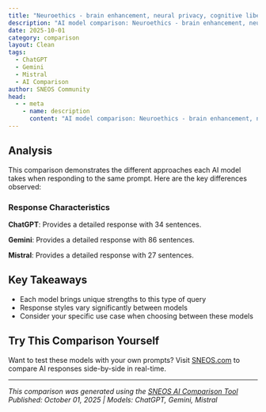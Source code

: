 ```yaml
---
title: "Neuroethics - brain enhancement, neural privacy, cognitive liberty"
description: "AI model comparison: Neuroethics - brain enhancement, neural privacy, cognitive liberty..."
date: 2025-10-01
category: comparison
layout: Clean
tags:
  - ChatGPT
  - Gemini
  - Mistral
  - AI Comparison
author: SNEOS Community
head:
  - - meta
    - name: description
      content: "AI model comparison: Neuroethics - brain enhancement, neural privacy, cognitive liberty..."
---
```


<ChatComparison
  title="Neuroethics - brain enhancement, neural privacy, cognitive liberty"
  prompt="Neuroethics - brain enhancement, neural privacy, cognitive liberty"
  :responses='{"ChatGPT": "Certainly! Here\u2019s an overview of key topics in **Neuroethics** related to **brain enhancement, neural privacy, and cognitive liberty**:\n\n---\n\n### Neuroethics Overview\nNeuroethics is the interdisciplinary field that explores the ethical, legal, and social implications of neuroscience. It addresses how advances in understanding and manipulating the brain impact individuals and society.\n\n---\n\n### Brain Enhancement\n\n**Definition:** \nBrain enhancement involves using technologies or interventions to improve cognitive, emotional, or behavioral functions beyond what is considered typical or necessary for health.\n\n**Examples:** \n- Pharmacological enhancers (e.g., nootropics like modafinil) \n- Brain stimulation devices (e.g., Transcranial Direct Current Stimulation (tDCS), Deep Brain Stimulation (DBS)) \n- Genetic manipulation for cognitive traits \n- Neuroprosthetics and brain-computer interfaces (BCIs)\n\n**Ethical Issues:** \n- **Fairness and Equity:** Who has access to enhancement? Risks exacerbating social inequalities. \n- **Safety and Consent:** Potential side effects and long-term impacts may be unknown. How to ensure informed consent? \n- **Authenticity and Identity:** Does enhancement change who we are? Concerns about \u201Cauthentic\u201D self and achievement. \n- **Coercion and Pressure:** Social or professional pressure to enhance performance. \n- **Regulation:** Balancing innovation with oversight.\n\n---\n\n### Neural Privacy\n\n**Definition:** \nNeural privacy pertains to protecting the confidentiality and integrity of neural data obtained from brain imaging, brain-computer interfaces, or other neurotechnologies.\n\n**Issues:** \n- **Data Security:** Brain data can reveal highly sensitive and personal information (thoughts, intentions, emotions). Risks of hacking or unauthorized access. \n- **Informed Consent:** Clear communication about what brain data is collected and how it is used. \n- **Ownership and Control:** Who owns neural data? The individual, researchers, companies? \n- **Surveillance and Misuse:** Potential for abuse by employers, insurers, governments, or others. \n- **Legal Protections:** Need for laws safeguarding neural data similarly to other personal data.\n\n---\n\n### Cognitive Liberty\n\n**Definition:** \nCognitive liberty refers to the right of individuals to control their own mental processes, cognition, and consciousness without external interference.\n\n**Principles:** \n- **Freedom of Thought:** Protection from forced mental states or manipulation. \n- **Right to Enhance or Decline:** Freedom to use or refuse neurotechnologies for enhancement or treatment. \n- **Mental Integrity:** Protection from unwanted intrusions, brain hacking, or compulsory interventions.\n\n**Challenges:** \n- Balancing public safety and security with individual rights. \n- Defining limits on permissible interventions (e.g., in criminal justice or mental health). \n- Protecting autonomy in the face of emerging neurotechnologies.\n\n---\n\n### Summary\n\n| Topic | Key Concerns | Examples |\n|-----------------|---------------------------------------------------|---------------------------------|\n| Brain Enhancement | Safety, fairness, identity, coercion | Nootropics, DBS, genetic editing |\n| Neural Privacy | Data security, consent, ownership, misuse | Brain data hacking, surveillance |\n| Cognitive Liberty| Freedom of thought, autonomy, mental integrity | Protection from brain manipulation |\n\n---\n\nIf you want, I can also provide relevant case studies, philosophical perspectives, or current regulatory frameworks related to these topics!", "Gemini": "Okay, let\u0027s break down the neuroethical considerations around brain enhancement, neural privacy, and cognitive liberty. These are core issues at the intersection of neuroscience, ethics, law, and philosophy.\n\n**1. Brain Enhancement**\n\n* **Definition:** Brain enhancement refers to interventions aimed at improving cognitive, emotional, or behavioral capacities beyond what is considered normal or typical for a healthy individual. These interventions can range from pharmacological (e.g., prescription stimulants, nootropics) to technological (e.g., transcranial magnetic stimulation, brain implants).\n\n* **Ethical Considerations:**\n\n * **Fairness and Equality:**\n * **Access:** If brain enhancement technologies are expensive or scarce, it could exacerbate existing inequalities, creating a \u0022cognitive elite.\u0022 This raises questions of distributive justice. Should access be universal? Who decides who gets access and on what criteria?\n * **Competitive Advantage:** Enhanced individuals might gain unfair advantages in education, employment, and other areas, leading to a more competitive and potentially less equitable society.\n * **Authenticity and Identity:**\n * **Sense of Self:** Some argue that brain enhancement could alter fundamental aspects of a person\u0027s identity, personality, or sense of self. Is there a risk of becoming \u0022someone else\u0022 due to enhancement? How much change is too much?\n * **Artificiality:** Concerns arise about whether achievements gained through enhancement are as valuable or meaningful as those achieved through natural effort and ability.\n * **Coercion and Autonomy:**\n * **Social Pressure:** Individuals might feel pressured to enhance their brains to keep up with peers or meet societal expectations, even if they don\u0027t personally desire it. This can undermine individual autonomy.\n * **Parental Enhancement of Children:** The idea of parents enhancing their children\u0027s brains raises significant ethical concerns about autonomy and the child\u0027s right to an open future.\n * **Safety and Risks:**\n * **Unknown Long-Term Effects:** The long-term effects of many brain enhancement technologies are not fully understood. There could be unforeseen consequences for physical and mental health.\n * **Side Effects:** Even well-studied enhancements can have side effects that outweigh the benefits for some individuals.\n * **Misuse and Abuse:** There\u0027s potential for misuse of brain enhancement technologies, such as using them to manipulate or control others.\n * **The Definition of \u0022Normal\u0022:** Brain enhancement challenges our understanding of what constitutes a \u0022normal\u0022 or \u0022healthy\u0022 brain. Who decides what is considered \u0022normal\u0022 and what constitutes an enhancement? The line between therapy and enhancement can be blurry.\n\n* **Examples:**\n\n * **Pharmacological:** Using stimulants like Adderall or Ritalin to improve focus and concentration.\n * **Technological:** Using transcranial direct current stimulation (tDCS) to enhance learning or memory.\n * **Lifestyle:** Mindfulness practices, exercise, nutrition, and sleep aimed at optimizing cognitive function. (While often considered \u0022natural,\u0022 they can still be seen as forms of enhancement.)\n\n**2. Neural Privacy**\n\n* **Definition:** Neural privacy refers to the right to control access to and use of information derived from a person\u0027s brain. This includes thoughts, feelings, memories, intentions, and other cognitive processes.\n\n* **Ethical Considerations:**\n\n * **Mental Integrity:** Protecting the sanctity of one\u0027s own mind and preventing unwanted intrusion or manipulation.\n * **Autonomy and Freedom of Thought:** The ability to think freely and without fear of surveillance or judgment.\n * **Data Security:** Ensuring that neural data is stored and used securely to prevent unauthorized access or misuse. This includes protecting against hacking and data breaches.\n * **Informed Consent:** Obtaining informed consent from individuals before collecting or using their neural data. This includes explaining the potential risks and benefits of data collection.\n * **Discrimination:** Preventing the use of neural data to discriminate against individuals in employment, insurance, or other areas.\n * **Self-Incrimination:** Protecting individuals from being forced to reveal their thoughts or memories in legal proceedings. This raises complex questions about the Fifth Amendment and the right to remain silent.\n * **The Right to Mental Silence:** The idea that individuals have a right to prevent their thoughts from being accessed or disclosed, even if they are not explicitly trying to hide them.\n\n* **Challenges:**\n\n * **Emerging Technologies:** Brain-computer interfaces (BCIs), neuroimaging techniques, and other technologies are making it increasingly possible to access and interpret brain activity.\n * **Data Collection:** Neural data is being collected in various contexts, including research, healthcare, and even commercial applications (e.g., neuro-marketing).\n * **Interpretation:** Interpreting neural data is complex and often requires sophisticated algorithms and machine learning. There\u0027s a risk of misinterpreting or drawing inaccurate conclusions from neural data.\n * **Legal Framework:** Existing legal frameworks are often inadequate to address the unique challenges posed by neural privacy.\n\n* **Examples:**\n\n * Using BCIs to control computers or prosthetic limbs.\n * Using neuroimaging to detect lies or predict future behavior.\n * Using neuro-marketing to understand consumer preferences.\n * Collecting neural data from gamers to improve game design.\n\n**3. Cognitive Liberty**\n\n* **Definition:** Cognitive liberty is the right of individuals to control their own mental processes, thought, and consciousness. It encompasses both the right to mental privacy and the right to use cognitive enhancement technologies. It\u0027s the freedom to think what you want, to change your mind, and to control your own mental experiences.\n\n* **Ethical Considerations:**\n\n * **Autonomy and Self-Determination:** Cognitive liberty is essential for individual autonomy and the ability to make free and informed choices about one\u0027s own life.\n * **Freedom of Thought and Expression:** Cognitive liberty is closely linked to freedom of thought and expression, which are fundamental rights in many democratic societies.\n * **Mental Integrity:** Protecting the integrity of one\u0027s own mind and preventing unwanted manipulation or coercion.\n * **Access to Cognitive Enhancement:** The right to access cognitive enhancement technologies, subject to reasonable safety regulations and ethical considerations.\n * **Protection from Coercive Technologies:** The right to be protected from technologies that could be used to manipulate or control thoughts or behaviors.\n * **Social Justice:** Ensuring that cognitive liberty is accessible to all individuals, regardless of their socioeconomic status or other characteristics.\n\n* **Challenges:**\n\n * **Defining the Boundaries of Cognitive Liberty:** It can be difficult to define the precise boundaries of cognitive liberty and to determine when interventions infringe upon it.\n * **Balancing Cognitive Liberty with Other Values:** Cognitive liberty must be balanced with other important values, such as public safety, national security, and the rights of others.\n * **Technological Advances:** Rapid advances in neuroscience and technology are constantly challenging our understanding of cognitive liberty and raising new ethical dilemmas.\n * **Legal Recognition:** Cognitive liberty is not yet explicitly recognized as a fundamental right in most legal systems.\n\n* **Examples:**\n\n * The right to use cognitive enhancement technologies to improve one\u0027s own cognitive abilities.\n * The right to refuse unwanted mental health treatment.\n * The right to protect one\u0027s thoughts and memories from unauthorized access.\n * The right to engage in practices that alter consciousness, such as meditation or psychedelics (with careful consideration for legal and safety implications).\n\n**Interconnections**\n\nThese three concepts are deeply intertwined:\n\n* **Brain Enhancement \u0026 Neural Privacy:** As brain enhancement technologies become more sophisticated, they may also create new opportunities for accessing and interpreting neural data, raising concerns about neural privacy.\n* **Neural Privacy \u0026 Cognitive Liberty:** Neural privacy is a crucial component of cognitive liberty. Without the ability to protect one\u0027s thoughts and memories, cognitive liberty is significantly diminished.\n* **Brain Enhancement \u0026 Cognitive Liberty:** Cognitive liberty includes the right to choose whether or not to enhance one\u0027s brain. Restrictions on access to safe and effective enhancement technologies could be seen as a violation of cognitive liberty.\n\n**Moving Forward**\n\nAddressing these neuroethical challenges requires:\n\n* **Ongoing Dialogue:** Open and inclusive discussions involving neuroscientists, ethicists, policymakers, legal scholars, and the public.\n* **Ethical Guidelines and Regulations:** Developing ethical guidelines and regulations to govern the development and use of neurotechnologies.\n* **Legal Frameworks:** Creating legal frameworks that protect neural privacy and cognitive liberty.\n* **Public Education:** Raising public awareness about the ethical implications of neuroscience and neurotechnology.\n* **International Cooperation:** Collaborating internationally to address these issues on a global scale.\n\nThe field of neuroethics is rapidly evolving, and these are just some of the key considerations. It\u0027s important to stay informed and engage in these important conversations as neurotechnology continues to advance.\n", "Mistral": "Neuroethics is a field that explores the ethical, legal, and societal implications of neuroscience and neurotechnology. It encompasses a wide range of topics, including brain enhancement, neural privacy, and cognitive liberty. Here\u0027s a brief overview of these key areas:\n\n### Brain Enhancement\nBrain enhancement refers to the use of technologies, drugs, or other interventions to improve cognitive functions such as memory, attention, and intelligence. This can include:\n\n1. **Pharmacological Enhancements**: Drugs like modafinil, methylphenidate, and amphetamines, which are often used to treat conditions like ADHD and narcolepsy, but are also used off-label for cognitive enhancement.\n2. **Neurotechnological Enhancements**: Devices like transcranial magnetic stimulation (TMS) and transcranial direct current stimulation (tDCS), which use electrical or magnetic fields to modulate brain activity.\n3. **Genetic Enhancements**: Techniques like CRISPR that could potentially be used to enhance cognitive abilities through genetic modification.\n\n**Ethical Considerations**:\n- **Fairness and Equity**: Access to brain enhancement technologies may exacerbate social inequalities if only the wealthy can afford them.\n- **Safety and Long-Term Effects**: The long-term effects of these interventions are often unknown, raising concerns about potential health risks.\n- **Authenticity and Identity**: Enhancements may alter a person\u0027s sense of self and identity, raising questions about what it means to be authentic.\n\n### Neural Privacy\nNeural privacy refers to the protection of information derived from an individual\u0027s brain activity. As neurotechnologies become more sophisticated, they can reveal sensitive information about a person\u0027s thoughts, emotions, and intentions.\n\n**Ethical Considerations**:\n- **Consent and Autonomy**: Ensuring that individuals have control over their neural data and that it is not accessed or used without their consent.\n- **Data Security**: Protecting neural data from unauthorized access, hacking, and misuse.\n- **Legal Frameworks**: Developing laws and regulations that safeguard neural privacy, similar to how personal data is protected.\n\n### Cognitive Liberty\nCognitive liberty is the right to mental self-determination, including the freedom to alter one\u0027s own consciousness through the use of drugs, technologies, or other means. It encompasses the idea that individuals should have the right to control their own mental states and cognitive processes.\n\n**Ethical Considerations**:\n- **Personal Freedom**: The right to choose how to alter one\u0027s mental state, whether through meditation, psychedelics, or other means.\n- **Harm Reduction**: Ensuring that individuals have access to safe and informed ways to alter their consciousness, minimizing potential harms.\n- **Social Impact**: Considering the broader societal implications of widespread cognitive liberty, including potential impacts on public health and social cohesion.\n\n### Broader Implications\nNeuroethics also touches on broader issues such as:\n\n- **Neurodiversity**: Recognizing and valuing the diversity of human brains and cognitive styles, including conditions like autism and ADHD.\n- **Neurodiscrimination**: Preventing discrimination based on neural traits or brain data.\n- **Neurosecurity**: Protecting individuals from malicious use of neurotechnologies, such as brain hacking or neural manipulation.\n\n### Conclusion\nNeuroethics is a rapidly evolving field that addresses some of the most pressing ethical questions arising from advances in neuroscience and neurotechnology. As these technologies become more integrated into society, it is crucial to develop robust ethical frameworks to guide their use and ensure that they benefit individuals and society as a whole."}' 
  published-date="12:05"
/>

## Analysis

This comparison demonstrates the different approaches each AI model takes when responding to the same prompt. Here are the key differences observed:

### Response Characteristics

**ChatGPT**: Provides a detailed response with 34 sentences. 

**Gemini**: Provides a detailed response with 86 sentences. 

**Mistral**: Provides a detailed response with 27 sentences. 

## Key Takeaways

- Each model brings unique strengths to this type of query
- Response styles vary significantly between models
- Consider your specific use case when choosing between these models

## Try This Comparison Yourself

Want to test these models with your own prompts? Visit [SNEOS.com](https://sneos.com) to compare AI responses side-by-side in real-time.

---

*This comparison was generated using the [SNEOS AI Comparison Tool](https://sneos.com)*
*Published: October 01, 2025 | Models: ChatGPT, Gemini, Mistral*
